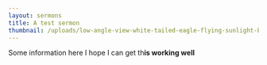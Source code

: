 ```yaml
---
layout: sermons
title: A test sermon
thumbnail: /uploads/low-angle-view-white-tailed-eagle-flying-sunlight-blue-sky-hokkaido-japan.png
---
```

Some information here I hope I can get th**is working well**
